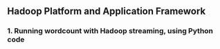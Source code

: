 ## Hadoop Platform and Application Framework
### 1. Running wordcount with Hadoop streaming, using Python code

